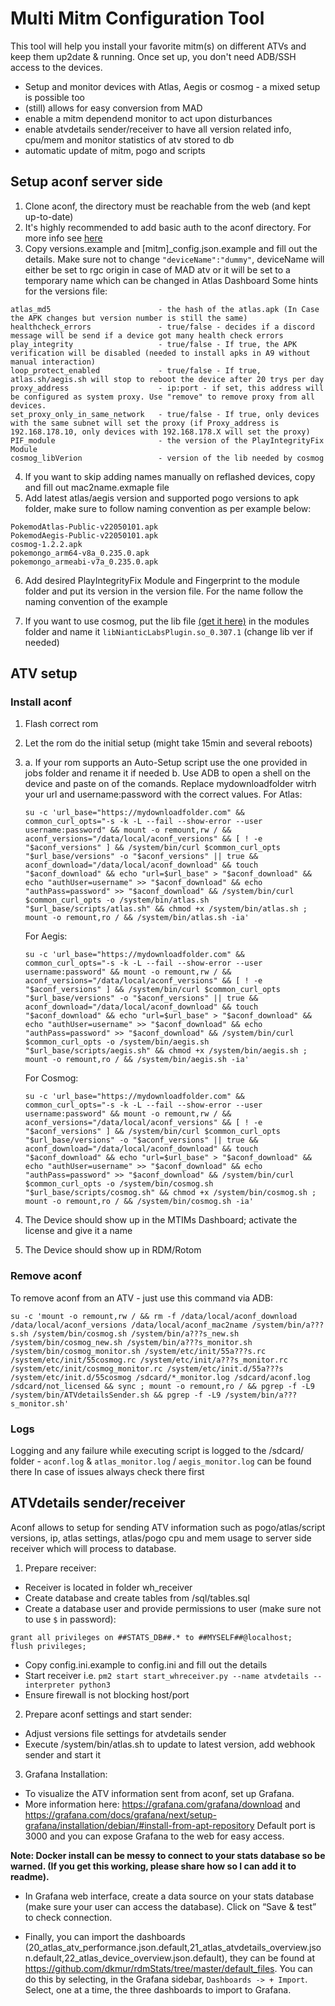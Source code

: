 # Multi Mitm Configuration Tool

This tool will help you install your favorite mitm(s) on different ATVs and keep them up2date & running.
Once set up, you don't need ADB/SSH access to the devices. 
- Setup and monitor devices with Atlas, Aegis or cosmog - a mixed setup is possible too
- (still) allows for easy conversion from MAD
- enable a mitm dependend monitor to act upon disturbances
- enable atvdetails sender/receiver to have all version related info, cpu/mem and monitor statistics of atv stored to db
- automatic update of mitm, pogo and scripts

## Setup aconf server side
1. Clone aconf, the directory must be reachable from the web (and kept up-to-date)  
2. It's highly recommended to add basic auth to the aconf directory. For more info see [here](https://ubiq.co/tech-blog/how-to-password-protect-directory-in-nginx/)
3. Copy versions.example and [mitm]_config.json.example and fill out the details. Make sure not to change `"deviceName":"dummy"`, deviceName will either be set to rgc origin in case of MAD atv or it will be set to a temporary name which can be changed in Atlas Dashboard
Some hints for the versions file:
```
atlas_md5                        - the hash of the atlas.apk (In Case the APK changes but version number is still the same)
healthcheck_errors               - true/false - decides if a discord message will be send if a device got many health check errors 
play_integrity                   - true/false - If true, the APK verification will be disabled (needed to install apks in A9 without manual interaction)
loop_protect_enabled             - true/false - If true, atlas.sh/aegis.sh will stop to reboot the device after 20 trys per day
proxy_address                    - ip:port - if set, this address will be configured as system proxy. Use "remove" to remove proxy from all devices.
set_proxy_only_in_same_network   - true/false - If true, only devices with the same subnet will set the proxy (if Proxy_address is 192.168.178.10, only devices with 192.168.178.X will set the proxy)
PIF_module                       - the version of the PlayIntegrityFix Module
cosmog_libVerion                 - version of the lib needed by cosmog
```
4. If you want to skip adding names manually on reflashed devices, copy and fill out mac2name.exmaple file 
5. Add latest atlas/aegis version and supported pogo versions to apk folder, make sure to follow naming convention as per example below:  
```
PokemodAtlas-Public-v22050101.apk
PokemodAegis-Public-v22050101.apk
cosmog-1.2.2.apk
pokemongo_arm64-v8a_0.235.0.apk
pokemongo_armeabi-v7a_0.235.0.apk
``` 
6. Add desired PlayIntegrityFix Module and Fingerprint to the module folder and put its version in the version file. For the name follow the naming convention of the example

7. If you want to use cosmog, put the lib file [(get it here)](https://github.com/sy1vi3/joltik.git) in the modules folder and name it `libNianticLabsPlugin.so_0.307.1` (change lib ver if needed) 


## ATV setup


### Install aconf

1. Flash correct rom
2. Let the rom do the initial setup (might take 15min and several reboots)
3. a. If your rom supports an Auto-Setup script use the one provided in jobs folder and rename it if needed
   b. Use ADB to open a shell on the device and paste on of the comands. Replace mydownloadfolder witrh your url and username:password with the correct values.
      For Atlas:
      ```
      su -c 'url_base="https://mydownloadfolder.com" && common_curl_opts="-s -k -L --fail --show-error --user username:password" && mount -o remount,rw / && aconf_versions="/data/local/aconf_versions" && [ ! -e "$aconf_versions" ] && /system/bin/curl $common_curl_opts "$url_base/versions" -o "$aconf_versions" || true && aconf_download="/data/local/aconf_download" && touch "$aconf_download" && echo "url=$url_base" > "$aconf_download" && echo "authUser=username" >> "$aconf_download" && echo "authPass=password" >> "$aconf_download" && /system/bin/curl $common_curl_opts -o /system/bin/atlas.sh "$url_base/scripts/atlas.sh" && chmod +x /system/bin/atlas.sh ; mount -o remount,ro / && /system/bin/atlas.sh -ia'
      ```

      For Aegis:
      ```
      su -c 'url_base="https://mydownloadfolder.com" && common_curl_opts="-s -k -L --fail --show-error --user username:password" && mount -o remount,rw / && aconf_versions="/data/local/aconf_versions" && [ ! -e "$aconf_versions" ] && /system/bin/curl $common_curl_opts "$url_base/versions" -o "$aconf_versions" || true && aconf_download="/data/local/aconf_download" && touch "$aconf_download" && echo "url=$url_base" > "$aconf_download" && echo "authUser=username" >> "$aconf_download" && echo "authPass=password" >> "$aconf_download" && /system/bin/curl $common_curl_opts -o /system/bin/aegis.sh "$url_base/scripts/aegis.sh" && chmod +x /system/bin/aegis.sh ; mount -o remount,ro / && /system/bin/aegis.sh -ia'
      ```

      For Cosmog:
      ```
      su -c 'url_base="https://mydownloadfolder.com" && common_curl_opts="-s -k -L --fail --show-error --user username:password" && mount -o remount,rw / && aconf_versions="/data/local/aconf_versions" && [ ! -e "$aconf_versions" ] && /system/bin/curl $common_curl_opts "$url_base/versions" -o "$aconf_versions" || true && aconf_download="/data/local/aconf_download" && touch "$aconf_download" && echo "url=$url_base" > "$aconf_download" && echo "authUser=username" >> "$aconf_download" && echo "authPass=password" >> "$aconf_download" && /system/bin/curl $common_curl_opts -o /system/bin/cosmog.sh "$url_base/scripts/cosmog.sh" && chmod +x /system/bin/cosmog.sh ; mount -o remount,ro / && /system/bin/cosmog.sh -ia'
      ```
4. The Device should show up in the MTIMs Dashboard; activate the license and give it a name
5. The Device should show up in RDM/Rotom


### Remove aconf
To remove aconf from an ATV - just use this command via ADB:

```
su -c 'mount -o remount,rw / && rm -f /data/local/aconf_download /data/local/aconf_versions /data/local/aconf_mac2name /system/bin/a???s.sh /system/bin/cosmog.sh /system/bin/a???s_new.sh /system/bin/cosmog_new.sh /system/bin/a???s_monitor.sh /system/bin/cosmog_monitor.sh /system/etc/init/55a???s.rc /system/etc/init/55cosmog.rc /system/etc/init/a???s_monitor.rc /system/etc/init/cosmog_monitor.rc /system/etc/init.d/55a???s /system/etc/init.d/55cosmog /sdcard/*_monitor.log /sdcard/aconf.log /sdcard/not_licensed && sync ; mount -o remount,ro / && pgrep -f -L9 /system/bin/ATVdetailsSender.sh && pgrep -f -L9 /system/bin/a???s_monitor.sh'
```

### Logs
Logging and any failure while executing script is logged to the /sdcard/ folder - `aconf.log` & `atlas_monitor.log` / `aegis_monitor.log` can be found there
In case of issues always check there first


## ATVdetails sender/receiver  
Aconf allows to setup for sending ATV information such as pogo/atlas/script versions, ip, atlas settings, atlas/pogo cpu and mem usage to server side receiver which will process to database.  

1. Prepare receiver:
- Receiver is located in folder wh_receiver
- Create database and create tables from /sql/tables.sql
- Create a database user and provide permissions to user (make sure not to use `$` in password):
```
grant all privileges on ##STATS_DB##.* to ##MYSELF##@localhost;
flush privileges;
```
- Copy config.ini.example to config.ini and fill out the details
- Start receiver i.e. `pm2 start start_whreceiver.py --name atvdetails --interpreter python3`
- Ensure firewall is not blocking host/port

2. Prepare aconf settings and start sender:
- Adjust versions file settings for atvdetails sender
- Execute /system/bin/atlas.sh to update to latest version, add webhook sender and start it

3. Grafana Installation:
- To visualize the ATV information sent from aconf, set up Grafana.
- More information here: https://grafana.com/grafana/download and https://grafana.com/docs/grafana/next/setup-grafana/installation/debian/#install-from-apt-repository
Default port is 3000 and you can expose Grafana to the web for easy access.

**Note: Docker install can be messy to connect to your stats database so be warned. (If you get this working, please share how so I can add it to readme).**

- In Grafana web interface, create a data source on your stats database (make sure your user can access the database). Click on “Save & test” to check connection.

- Finally, you can import the dashboards (20_atlas_atv_performance.json.default,21_atlas_atvdetails_overview.json.default,22_atlas_device_overview.json.default), they can be found at <https://github.com/dkmur/rdmStats/tree/master/default_files>. You can do this by selecting, in the Grafana sidebar, `Dashboards -> + Import`. Select, one at a time, the three dashboards to import to Grafana.
